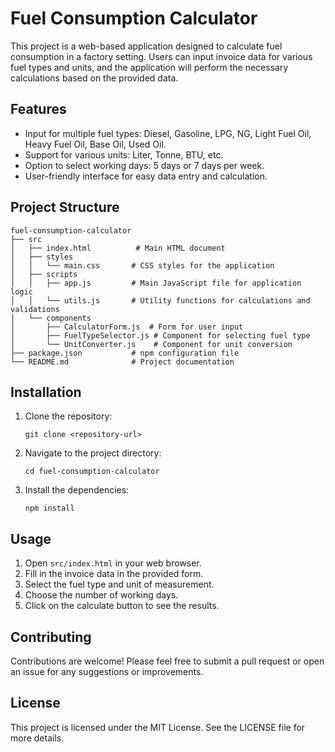 # Fuel Consumption Calculator

This project is a web-based application designed to calculate fuel consumption in a factory setting. Users can input invoice data for various fuel types and units, and the application will perform the necessary calculations based on the provided data.

## Features

- Input for multiple fuel types: Diesel, Gasoline, LPG, NG, Light Fuel Oil, Heavy Fuel Oil, Base Oil, Used Oil.
- Support for various units: Liter, Tonne, BTU, etc.
- Option to select working days: 5 days or 7 days per week.
- User-friendly interface for easy data entry and calculation.

## Project Structure

```
fuel-consumption-calculator
├── src
│   ├── index.html          # Main HTML document
│   ├── styles
│   │   └── main.css       # CSS styles for the application
│   ├── scripts
│   │   ├── app.js         # Main JavaScript file for application logic
│   │   └── utils.js       # Utility functions for calculations and validations
│   └── components
│       ├── CalculatorForm.js  # Form for user input
│       ├── FuelTypeSelector.js # Component for selecting fuel type
│       └── UnitConverter.js    # Component for unit conversion
├── package.json           # npm configuration file
└── README.md              # Project documentation
```

## Installation

1. Clone the repository:
   ```
   git clone <repository-url>
   ```

2. Navigate to the project directory:
   ```
   cd fuel-consumption-calculator
   ```

3. Install the dependencies:
   ```
   npm install
   ```

## Usage

1. Open `src/index.html` in your web browser.
2. Fill in the invoice data in the provided form.
3. Select the fuel type and unit of measurement.
4. Choose the number of working days.
5. Click on the calculate button to see the results.

## Contributing

Contributions are welcome! Please feel free to submit a pull request or open an issue for any suggestions or improvements.

## License

This project is licensed under the MIT License. See the LICENSE file for more details.